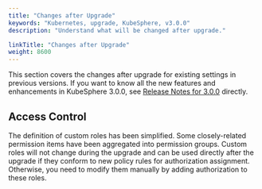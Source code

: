 ```yaml
---
title: "Changes after Upgrade"
keywords: "Kubernetes, upgrade, KubeSphere, v3.0.0"
description: "Understand what will be changed after upgrade."

linkTitle: "Changes after Upgrade"
weight: 8600
---
```


This section covers the changes after upgrade for existing settings in previous versions. If you want to know all the new features and enhancements in KubeSphere 3.0.0, see [Release Notes for 3.0.0](../../release/release-v300/) directly.

## Access Control

The definition of custom roles has been simplified. Some closely-related permission items have been aggregated into permission groups. Custom roles will not change during the upgrade and can be used directly after the upgrade if they conform to new policy rules for authorization assignment. Otherwise, you need to modify them manually by adding authorization to these roles.

